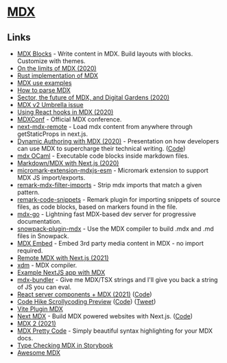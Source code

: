 # [MDX](https://github.com/mdx-js/mdx)

## Links

- [MDX Blocks](https://mdx-blocks.netlify.com/) - Write content in MDX. Build layouts with blocks. Customize with themes.
- [On the limits of MDX (2020)](https://www.knutmelvaer.no/blog/2020/02/on-the-limits-of-mdx/)
- [Rust implementation of MDX](https://github.com/mdx-js/rust)
- [MDX use examples](https://twitter.com/JoshWComeau/status/1243136771652751360)
- [How to parse MDX](https://github.com/micromark/mdx-state-machine)
- [Sector, the future of MDX, and Digital Gardens (2020)](https://egghead.io/lessons/egghead-sector-the-future-of-mdx-and-digital-gardens)
- [MDX v2 Umbrella issue](https://github.com/mdx-js/mdx/issues/1041)
- [Using React hooks in MDX (2020)](https://dev.to/sebastienlorber/using-react-hooks-in-mdx-4ei6)
- [MDXConf](https://mdxjs.com/conf/) - Official MDX conference.
- [next-mdx-remote](https://github.com/hashicorp/next-mdx-remote) - Load mdx content from anywhere through getStaticProps in next.js.
- [Dynamic Authoring with MDX (2020)](https://dynamicauthoring.netlify.app/slides/1) - Presentation on how developers can use MDX to supercharge their technical writing. ([Code](https://github.com/M0nica/dynamic-authoring-with-mdx))
- [mdx OCaml](https://github.com/realworldocaml/mdx) - Executable code blocks inside markdown files.
- [Markdown/MDX with Next.js (2020)](https://nextjs.org/blog/markdown)
- [micromark-extension-mdxjs-esm](https://github.com/micromark/micromark-extension-mdxjs-esm) - Micromark extension to support MDX JS import/exports.
- [remark-mdx-filter-imports](https://github.com/jknoxville/remark-mdx-filter-imports) - Strip mdx imports that match a given pattern.
- [remark-code-snippets](https://github.com/jknoxville/remark-code-snippets) - Remark plugin for importing snippets of source files, as code blocks, based on markers found in the file.
- [mdx-go](https://github.com/jxnblk/mdx-go) - Lightning fast MDX-based dev server for progressive documentation.
- [snowpack-plugin-mdx](https://github.com/jaredLunde/snowpack-plugin-mdx) - Use the MDX compiler to build .mdx and .md files in Snowpack.
- [MDX Embed](https://github.com/PaulieScanlon/mdx-embed) - Embed 3rd party media content in MDX - no import required.
- [Remote MDX with Next.js (2021)](https://www.kevinpeters.net/remote-mdx-next-js)
- [xdm](https://github.com/wooorm/xdm) - MDX compiler.
- [Example NextJS app with MDX](https://github.com/aulneau/next-mdx-fast-refresh)
- [mdx-bundler](https://github.com/kentcdodds/mdx-bundler) - Give me MDX/TSX strings and I'll give you back a string of JS you can eval.
- [React server components + MDX (2021)](https://wooorm.com/server-components-mdx-demo/) ([Code](https://github.com/wooorm/server-components-mdx-demo))
- [Code Hike Scrollycoding Preview](https://code-hike-scrollycoding-preview.vercel.app/) ([Code](https://github.com/pomber/scrollycoding-preview/)) ([Tweet](https://twitter.com/rauchg/status/1367199228494155786))
- [Vite Plugin MDX](https://github.com/brillout/vite-plugin-mdx)
- [Next MDX](https://www.next-mdx.org/) - Build MDX powered websites with Next.js. ([Code](https://github.com/shadcn/next-mdx))
- [MDX 2 (2021)](https://mdxjs.com/blog/v2/)
- [MDX Pretty Code](https://github.com/atomiks/mdx-pretty-code) - Simply beautiful syntax highlighting for your MDX docs.
- [Type Checking MDX in Storybook](https://github.com/Yama-Tomo/type-checking-MDX-in-storybook)
- [Awesome MDX](https://github.com/mdx-js/awesome)